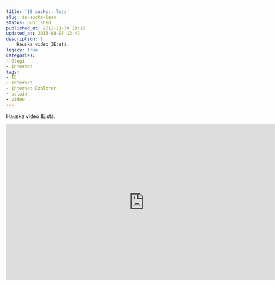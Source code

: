 ```yaml
---
title: 'IE sucks...less'
slug: ie-sucks-less
status: published
published_at: 2012-11-30 19:12
updated_at: 2013-08-05 13:42
description: |
    Hauska video IE:stä.
legacy: true
categories:
- Blogi
- Internet
tags:
- IE
- Internet
- Internet Explorer
- selain
- video
---
```


<p>Hauska video IE:stä.</p>
<p><iframe loading="lazy" title="Do you know this guy? | Internet Explorer" width="750" height="422" src="https://www.youtube.com/embed/lD9FAOPBiDk?feature=oembed" frameborder="0" allow="accelerometer; autoplay; clipboard-write; encrypted-media; gyroscope; picture-in-picture" allowfullscreen></iframe></p>